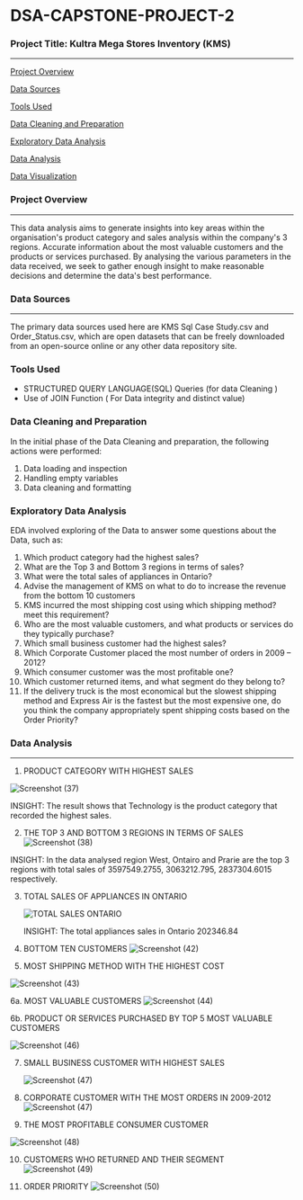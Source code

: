# DSA-CAPSTONE-PROJECT-2

### Project Title: Kultra Mega Stores Inventory (KMS)
---
[Project Overview](#project-overview)

[Data Sources](#data-sources)

[Tools Used](#tools-used)

[Data Cleaning and Preparation](#data-cleaning-and-preparation)

[Exploratory Data Analysis](#exploratory-data-analysis)

[Data Analysis](#data-analysis)

[Data Visualization](*#data-visualization)

### Project Overview
---
This data analysis aims to generate insights into key areas within the organisation's product category and sales analysis within the company's 3 regions. Accurate information about the most valuable customers and the products or services purchased. By analysing the various parameters in the data received, we seek to gather enough insight to make reasonable decisions and determine the data's best performance. 

### Data Sources
---
The primary data sources used here are KMS Sql Case Study.csv and Order_Status.csv, which are open datasets that can be freely downloaded from an open-source online or any other data repository site.

### Tools Used

- STRUCTURED QUERY LANGUAGE(SQL) Queries (for data Cleaning )
-  Use of JOIN Function  ( For Data integrity and distinct value)

### Data Cleaning and Preparation

In the initial phase of the Data Cleaning and preparation, the following actions were performed:
1. Data loading and inspection
2. Handling empty variables
3. Data cleaning and formatting
   
### Exploratory Data Analysis

EDA involved exploring of the Data to answer some questions about the Data, such as:

1. Which product category had the highest sales? 
2. What are the Top 3 and Bottom 3 regions in terms of sales? 
3. What were the total sales of appliances in Ontario? 
4. Advise the management of KMS on what to do to increase the revenue from the bottom 
10 customers 
5. KMS incurred the most shipping cost using which shipping method? meet this requirement? 
6. Who are the most valuable customers, and what products or services do they typically 
purchase? 
7. Which small business customer had the highest sales? 
8. Which Corporate Customer placed the most number of orders in 2009 – 2012? 
9. Which consumer customer was the most profitable one? 
10. Which customer returned items, and what segment do they belong to? 
11. If the delivery truck is the most economical but the slowest shipping method and 
Express Air is the fastest but the most expensive one, do you think the company 
appropriately spent shipping costs based on the Order Priority?

### Data Analysis
   ---
  1. PRODUCT CATEGORY WITH HIGHEST SALES
   
![Screenshot (37)](https://github.com/user-attachments/assets/99bd7b89-6ec7-4abf-b929-1e0c6c005146)
   
   INSIGHT: The result shows that Technology is the product category that recorded the highest sales.
   
2. THE TOP 3 AND BOTTOM 3 REGIONS IN TERMS OF SALES
![Screenshot (38)](https://github.com/user-attachments/assets/3bd54c2f-cd67-42ea-aff1-7e1132a4b8b5)

INSIGHT: In the data analysed region West, Ontairo and Prarie are the top 3 regions with total sales of	3597549.2755, 3063212.795, 2837304.6015 respectively.

3. TOTAL SALES OF APPLIANCES IN ONTARIO

   ![TOTAL SALES ONTARIO](https://github.com/user-attachments/assets/0683bed0-4b3d-4b73-ab8c-f307b87ac4aa)
   
   INSIGHT: The total appliances sales in Ontario 202346.84

4. BOTTOM TEN CUSTOMERS
      ![Screenshot (42)](https://github.com/user-attachments/assets/4d4a453e-4ea2-4559-afe3-644261addcdb)

5. MOST SHIPPING METHOD WITH THE HIGHEST COST

![Screenshot (43)](https://github.com/user-attachments/assets/75e02e32-9fb2-4857-944e-548073149f97)

6a. MOST VALUABLE CUSTOMERS
![Screenshot (44)](https://github.com/user-attachments/assets/50c34679-de01-45a1-8dc3-6d6c8b0b3be6)

6b. PRODUCT OR SERVICES PURCHASED BY TOP 5 MOST VALUABLE CUSTOMERS

![Screenshot (46)](https://github.com/user-attachments/assets/b00df883-e9af-4570-b02d-ad97e47acc82)

7. SMALL BUSINESS CUSTOMER WITH HIGHEST SALES

   ![Screenshot (47)](https://github.com/user-attachments/assets/cbf8ae98-62e4-4d6f-b424-beea37c5f5f5)

8. CORPORATE CUSTOMER WITH THE MOST ORDERS IN 2009-2012
   ![Screenshot (47)](https://github.com/user-attachments/assets/898896a3-9087-49dd-b506-1e3b3804b786)
   
9. THE MOST PROFITABLE CONSUMER CUSTOMER

![Screenshot (48)](https://github.com/user-attachments/assets/249131e2-837f-4b01-9acd-b3e19dbe48e5)

10. CUSTOMERS WHO RETURNED AND THEIR SEGMENT
    ![Screenshot (49)](https://github.com/user-attachments/assets/c27a869e-66dc-49bc-a727-1b806310ca72)


11. ORDER PRIORITY
    ![Screenshot (50)](https://github.com/user-attachments/assets/12dc4b8c-19ac-46c1-899d-0a0d82f60fce)








